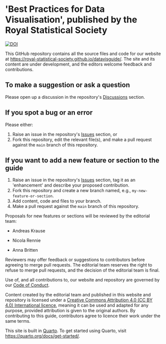 # 'Best Practices for Data Visualisation', published by the Royal Statistical Society

[![DOI](https://zenodo.org/badge/DOI/10.5281/zenodo.10600718.svg)](https://doi.org/10.5281/zenodo.10600718)

This GitHub repository contains all the source files and code for our website at <https://royal-statistical-society.github.io/datavisguide/>. The site and its content are under development, and the editors welcome feedback and contributions.

## To make a suggestion or ask a question

Please open up a discussion in the repository's [Discussions](https://github.com/royal-statistical-society/datavisguide/discussions) section.

## If you spot a bug or an error

Please either:

1.  Raise an issue in the repository's [Issues](https://github.com/royal-statistical-society/datavisguide/issues) section, or
2.  Fork this repository, edit the relevant file(s), and make a pull request against the `main` branch of this repository.

## If you want to add a new feature or section to the guide

1.  Raise an issue in the repository's [Issues](https://github.com/royal-statistical-society/datavisguide/issues) section, tag it as an 'enhancement' and describe your proposed contribution.
2.  Fork this repository and create a new branch named, e.g., `my-new-feature-or-section`.
3.  Add content, code and files to your branch.
4.  Make a pull request against the `main` branch of this repository.

Proposals for new features or sections will be reviewed by the editorial team:

-   Andreas Krause

-   Nicola Rennie

-   Anna Britten

Reviewers may offer feedback or suggestions to contributors before agreeing to merge pull requests. The editorial team reserves the right to refuse to merge pull requests, and the decision of the editorial team is final.

Use of, and all contributions to, our website and repository are governed by our [Code of Conduct](CODE_OF_CONDUCT.md).

Content created by the editorial team and published in this website and repository is licensed under a [Creative Commons Attribution 4.0 (CC BY 4.0) International licence](http://creativecommons.org/licenses/by/4.0/?ref=chooser-v1), meaning it can be used and adapted for any purpose, provided attribution is given to the original authors. By contributing to this guide, contributors agree to licence their work under the same terms.

This site is built in [Quarto](https://quarto.org/). To get started using Quarto, visit <https://quarto.org/docs/get-started/>.

## 
